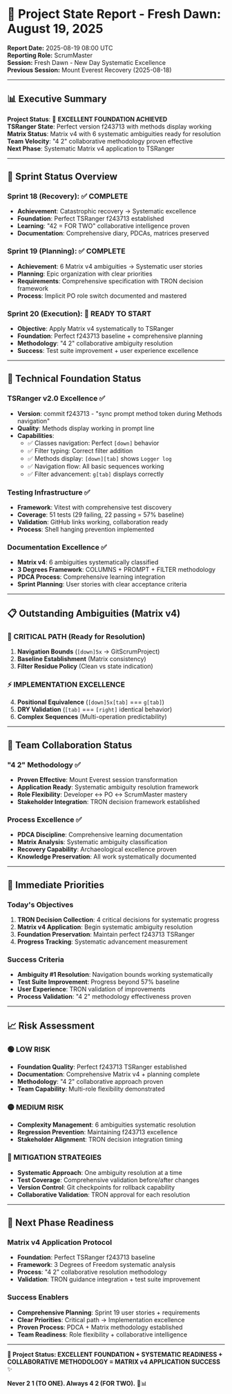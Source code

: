 # 🌅 Project State Report - Fresh Dawn: August 19, 2025

**Report Date:** 2025-08-19 08:00 UTC  
**Reporting Role:** ScrumMaster  
**Session:** Fresh Dawn - New Day Systematic Excellence  
**Previous Session:** Mount Everest Recovery (2025-08-18)  

---

## **📊 Executive Summary**

**Project Status**: 🎯 **EXCELLENT FOUNDATION ACHIEVED**  
**TSRanger State**: Perfect version f243713 with methods display working  
**Matrix Status**: Matrix v4 with 6 systematic ambiguities ready for resolution  
**Team Velocity**: "4 2" collaborative methodology proven effective  
**Next Phase**: Systematic Matrix v4 application to TSRanger  

---

## **🎯 Sprint Status Overview**

### **Sprint 18 (Recovery)**: ✅ **COMPLETE**
- **Achievement**: Catastrophic recovery → Systematic excellence
- **Foundation**: Perfect TSRanger f243713 established  
- **Learning**: "42 = FOR TWO" collaborative intelligence proven
- **Documentation**: Comprehensive diary, PDCAs, matrices preserved

### **Sprint 19 (Planning)**: ✅ **COMPLETE**  
- **Achievement**: 6 Matrix v4 ambiguities → Systematic user stories
- **Planning**: Epic organization with clear priorities
- **Requirements**: Comprehensive specification with TRON decision framework
- **Process**: Implicit PO role switch documented and mastered

### **Sprint 20 (Execution)**: 🚀 **READY TO START**
- **Objective**: Apply Matrix v4 systematically to TSRanger
- **Foundation**: Perfect f243713 baseline + comprehensive planning
- **Methodology**: "4 2" collaborative ambiguity resolution
- **Success**: Test suite improvement + user experience excellence

---

## **🔧 Technical Foundation Status**

### **TSRanger v2.0 Excellence** ✅
- **Version**: commit f243713 - "sync prompt method token during Methods navigation"
- **Quality**: Methods display working in prompt line
- **Capabilities**:
  - ✅ Classes navigation: Perfect `[down]` behavior
  - ✅ Filter typing: Correct filter addition
  - ✅ Methods display: `[down][tab]` shows `Logger log`
  - ✅ Navigation flow: All basic sequences working
  - ✅ Filter advancement: `g[tab]` displays correctly

### **Testing Infrastructure** ✅
- **Framework**: Vitest with comprehensive test discovery
- **Coverage**: 51 tests (29 failing, 22 passing = 57% baseline)
- **Validation**: GitHub links working, collaboration ready
- **Process**: Shell hanging prevention implemented

### **Documentation Excellence** ✅
- **Matrix v4**: 6 ambiguities systematically classified
- **3 Degrees Framework**: COLUMNS + PROMPT + FILTER methodology
- **PDCA Process**: Comprehensive learning integration
- **Sprint Planning**: User stories with clear acceptance criteria

---

## **📋 Outstanding Ambiguities (Matrix v4)**

### **🚨 CRITICAL PATH (Ready for Resolution)**
1. **Navigation Bounds** (`[down]5x` → GitScrumProject)
2. **Baseline Establishment** (Matrix consistency)
3. **Filter Residue Policy** (Clean vs state indication)

### **⚡ IMPLEMENTATION EXCELLENCE**
4. **Positional Equivalence** (`[down]5x[tab]` === `g[tab]`)
5. **DRY Validation** (`[tab]` === `[right]` identical behavior)
6. **Complex Sequences** (Multi-operation predictability)

---

## **🤝 Team Collaboration Status**

### **"4 2" Methodology** ✅
- **Proven Effective**: Mount Everest session transformation
- **Application Ready**: Systematic ambiguity resolution framework
- **Role Flexibility**: Developer ↔ PO ↔ ScrumMaster mastery
- **Stakeholder Integration**: TRON decision framework established

### **Process Excellence** ✅
- **PDCA Discipline**: Comprehensive learning documentation
- **Matrix Analysis**: Systematic ambiguity classification
- **Recovery Capability**: Archaeological excellence proven
- **Knowledge Preservation**: All work systematically documented

---

## **🎯 Immediate Priorities**

### **Today's Objectives**
1. **TRON Decision Collection**: 4 critical decisions for systematic progress
2. **Matrix v4 Application**: Begin systematic ambiguity resolution
3. **Foundation Preservation**: Maintain perfect f243713 TSRanger
4. **Progress Tracking**: Systematic advancement measurement

### **Success Criteria**
- **Ambiguity #1 Resolution**: Navigation bounds working systematically
- **Test Suite Improvement**: Progress beyond 57% baseline
- **User Experience**: TRON validation of improvements
- **Process Validation**: "4 2" methodology effectiveness proven

---

## **📈 Risk Assessment**

### **🟢 LOW RISK**
- **Foundation Quality**: Perfect f243713 TSRanger established
- **Documentation**: Comprehensive Matrix v4 + planning complete
- **Methodology**: "4 2" collaborative approach proven
- **Team Capability**: Multi-role flexibility demonstrated

### **🟡 MEDIUM RISK**  
- **Complexity Management**: 6 ambiguities systematic resolution
- **Regression Prevention**: Maintaining f243713 excellence
- **Stakeholder Alignment**: TRON decision integration timing

### **🔴 MITIGATION STRATEGIES**
- **Systematic Approach**: One ambiguity resolution at a time
- **Test Coverage**: Comprehensive validation before/after changes
- **Version Control**: Git checkpoints for rollback capability
- **Collaborative Validation**: TRON approval for each resolution

---

## **🚀 Next Phase Readiness**

### **Matrix v4 Application Protocol**
- **Foundation**: Perfect TSRanger f243713 baseline
- **Framework**: 3 Degrees of Freedom systematic analysis
- **Process**: "4 2" collaborative resolution methodology
- **Validation**: TRON guidance integration + test suite improvement

### **Success Enablers**
- **Comprehensive Planning**: Sprint 19 user stories + requirements
- **Clear Priorities**: Critical path → Implementation excellence
- **Proven Process**: PDCA + Matrix methodology established
- **Team Readiness**: Role flexibility + collaborative intelligence

---

**🎯 Project Status: EXCELLENT FOUNDATION + SYSTEMATIC READINESS + COLLABORATIVE METHODOLOGY = MATRIX v4 APPLICATION SUCCESS** ✨

**Never 2 1 (TO ONE). Always 4 2 (FOR TWO).** 🤝📊
